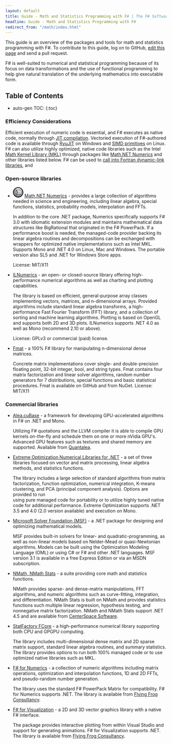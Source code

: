 ```yaml
---
layout: default
title: Guide - Math and Statistics Programming with F# | The F# Software Foundation
headline: Guide - Math and Statistics Programming with F#
redirect_from: "/math/index.html"
---
```


This guide is an overview of the packages and tools for math and statistics programming with F#. To contribute to this guide, log on to GitHub, [edit this page](https://github.com/fsharp/fsfoundation/edit/gh-pages/guides/math-and-statistics/index.md) and send a pull request.

F# is well-suited to numerical and statistical programming because
of its focus on data transformations and the use of functional programming to 
help give natural translation of the underlying mathematics into executable form.

## Table of Contents

* auto-gen TOC:
{:toc}

### Efficiency Considerations

Efficient execution of numeric code is essential, and F# executes as native code, normally through
[JIT compilation](http://en.wikipedia.org/wiki/Just-in-time_compilation). 
Vectoried execution of F#-authored code is available through [RyuJIT](http://blogs.msdn.com/b/clrcodegeneration/)
on Windows and [SIMD primitives](http://www.counity.at/blog/2011/hardware-acceleration-in-net-part-1-1-mono-simd-introduction/)
on Linux. F# can also utilize highly optimized, native code libraries such as the
Intel [Math Kernel Library (MKL)](http://software.intel.com/en-us/intel-mkl)
through packages like [Math.NET Numerics](http://numerics.mathdotnet.com/) and other
libraries listed below. F# can be used to [call into Fortran dynamic-link libraries](http://www.letsthinkabout.us/post/calling-fortran-assemblies-from-net), and


### Open-source libraries

 * ![logo](/images/thumbs/MathNet.png)&nbsp;[Math.NET Numerics](http://numerics.mathdotnet.com/) - provides 
   a large collection of algorithms needed in science and engineering, including linear algebra, 
   special functions, statistics, probability models, interpolation and FFTs. 

   In addition to the core .NET package, Numerics specifically supports F# 3.0 with idiomatic extension modules and 
   maintains mathematical data structures like BigRational that originated in the F# PowerPack. 
   If a performance boost is needed, the managed-code provider backing its linear algebra routines 
   and decompositions can be exchanged with wrappers for optimized native implementations such as 
   Intel MKL. Supports Mono and .NET 4.0 on Linux, Mac and Windows. The portable version also SL5 
   and .NET for Windows Store apps.

   License: MIT/X11
   
 * [ILNumerics](http://ilnumerics.net/) - an open- or closed-source library offering high-
   performance numerical algorithms as well as charting and plotting capabilities.

   The library is based on efficient, general-purpose array classes implementing vectors, matrices, and
   n-dimensional arrays. Provided algorithms include standard linear algebra transforms,
   a high-performance Fast Fourier Transform (FFT) library, and a collection of sorting 
   and machine learning algorithms. Plotting is based on OpenGL and supports both 2D and 3D
   plots. ILNumerics supports .NET 4.0 as well as Mono (recommend 2.10 or above).

   License: GPLv3 or commercial (paid) license.

 * [Fmat](https://github.com/Statfactory/Fmat) - a 100% F# library for manipulating n-dimensional dense matrices.

   Concrete matrix implementations cover single- and double-precision
   floating point, 32-bit integer, bool, and string types. Fmat contains four matrix factorization 
   and linear solver algorithms, random number generators for 7 distributions, special functions and 
   basic statistical procedures. Fmat is available on GitHub and from NuGet. License: MIT/X11
   

### Commercial libraries

 * [Alea.cuBase](http://www.quantalea.net/products/overview/) - a framework for 
   developing GPU-accelerated algorithms in F# on .NET and Mono.

   Utilizing F# quotations and the
   LLVM compiler it is able to compile GPU kernels on-the-fly and schedule them on one or 
   more nVidia GPU's. Advanced GPU features such as textures and shared memory are
   supported. Available from [Quantalea](http://www.quantalea.net/).

 * [Extreme Optimization Numerical Libraries for .NET](http://www.extremeoptimization.com/) - 
   a set of three libraries focused on vector and matrix processing, 
   linear algebra methods, and statistics functions.

   The library includes a large selection of 
   standard algorithms from matrix factorization, function optimization, numerical integration, 
   K-means clustering, and PCA (principal component analysis). Options are provided to run  
   using pure managed code for portability or to utilize highly tuned native code for 
   additional performance. Extreme Optimization supports .NET 3.5 and 4.0 (2.0 version 
   available) and execution on Mono.

 * [Microsoft Solver Foundation (MSF)](http://msdn.microsoft.com/en-us/devlabs/hh145003.aspx) -
   a .NET package for designing and optimizing mathematical models.

   MSF provides built-in
   solvers for linear- and quadratic-programming, as well as non-linear models based on Nelder-Mead
   or quasi-Newtonian algorithms. Models can be built using the Optimization Modeling Language
   (OML) or using C# or F# and other .NET languages. MSF version 3.1 is available in a free
   Express Edition or via an MSDN subscription.
   
 * [NMath, NMath Stats](http://www.centerspace.net/products/c-sharp-vb-net-math-library-products/) -
   a suite providing core math and statistics functions.

   NMath provides sparse- and 
   dense-matrix manipulations, FFT algorithms, and numeric algorithms such as curve-fitting, 
   integration, and differentiation. NMath Stats is built on NMath and provides statistics 
   functions such multiple linear regression, hypothesis testing, and nonnegative matrix 
   factorization. NMath and NMath Stats support .NET 4.5 and are available from 
   [CenterSpace Software](http://www.centerspace.net/).
   
 * [StatFactory FCore](http://www.statfactory.co.uk/) - a high-performance numerical
   library supporting both CPU and GPGPU computing.

   The library includes multi-dimensional
   dense matrix and 2D sparse matrix support, standard linear algebra routines, and summary
   statistics. The library provides options to run both 100% managed code or to use optimized 
   native libraries such as MKL.

 * [F# for Numerics](http://www.ffconsultancy.com/products/fsharp_for_numerics/) - 
   a collection of numeric algorithms including matrix operations, optimization and 
   interpolation functions, 1D and 2D FFTs, and pseudo-random number generation.

   The library uses 
   the standard F# PowerPack Matrix for compatibility. F# for Numerics supports .NET. 
   The library is available from [Flying Frog Consultancy](http://www.ffconsultancy.com/).

 * [F# for Visualization](http://www.ffconsultancy.com/products/fsharp_for_visualization/index.html) -
   a 2D and 3D vector graphics library with a native F# interface.

   The package provides interactive plotting from within Visual Studio and support for generating
   animations. F# for Visualization supports .NET. The library is
   available from [Flying Frog Consultancy](http://www.ffconsultancy.com/).

